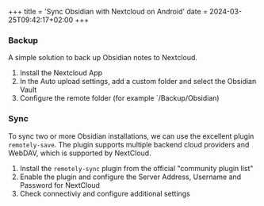 +++
title = 'Sync Obsidian with Nextcloud on Android'
date = 2024-03-25T09:42:17+02:00
+++

### Backup

A simple solution to back up Obsidian notes to Nextcloud.

1. Install the Nextcloud App
1. In the Auto upload settings, add a custom folder and select the Obsidian Vault
1. Configure the remote folder (for example `/Backup/Obsidian)

### Sync

To sync two or more Obsidian installations, we can use the excellent plugin `remotely-save`. The plugin supports multiple backend cloud providers and WebDAV, which is supported by NextCloud.

1. Install the `remotely-sync` plugin from the official "community plugin list"
1. Enable the plugin and configure the Server Address, Username and Password for NextCloud
1. Check connectiviy and configure additional settings